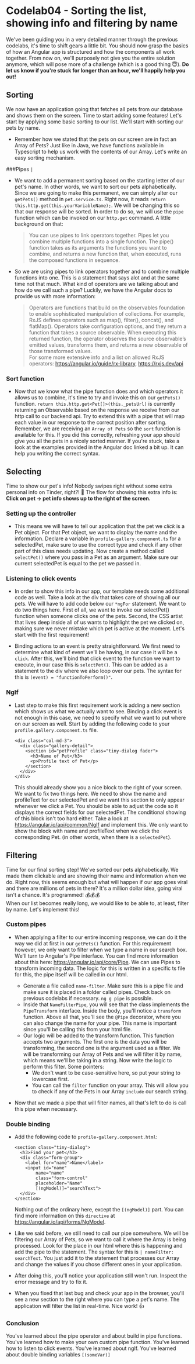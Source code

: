 # Codelab04 - Sorting the list, showing info and filtering by name

We've been guiding you in a very detailed manner through the previous codelabs, it's time to shift gears a little bit. You should now grasp the basics of how
an Angular app is structured and how the components all work together. From now on, we'll purposely not give you the entire solution anymore, which will pose more of
a challenge (which is a good thing :innocent:). **Do let us know if you're stuck for longer than an hour, we'll happily help you out!**

## Sorting
We now have an application going that fetches all pets from our database and shows them on the screen. Time to start adding some features! Let's start by 
applying some basic sorting to our list. We'll start with sorting our pets by name.

- Remember how we stated that the pets on our screen are in fact an Array of Pets? Just like in Java, we have functions available in Typescript to help us
work with the contents of our Array. Let's write an easy sorting mechanism.
  
###Pipes ```|```
- We want to add a permanent sorting based on the starting letter of our pet's name. In other words, we want to sort our pets alphabetically.
Since we are going to make this permanent, we can simply alter our ``getPets()`` method in ``pet.service.ts``. Right now, it reads ``return this.http.get(this.yourVariableName);``.
  We will be changing this so that our response will be sorted. In order to do so, we will use the ``pipe`` function which can be invoked on our ``http.get`` command. A little background on that:
  
    > You can use pipes to link operators together. Pipes let you combine multiple functions into a single function. The pipe() function takes as its arguments the functions you want to combine, 
     and returns a new function that, when executed, runs the composed functions in sequence.
     
- So we are using pipes to link operators together and to combine multiple functions into one. This is a statement that says alot and at the same time not that much. What kind of operators are we talking
about and how do we call such a pipe? Luckily, we have the Angular docs to provide us with more information:
    >Operators are functions that build on the observables foundation to enable sophisticated manipulation of collections. For example, RxJS defines operators such as map(), filter(), concat(), and flatMap().
    Operators take configuration options, and they return a function that takes a source observable. When executing this returned function, the operator observes the source observable’s emitted values, transforms them, 
    and returns a new observable of those transformed values.   
  > For some more extensive info and a list on allowed RxJS operators: https://angular.io/guide/rx-library, https://rxjs.dev/api
   
### Sort function
- Now that we know what the pipe function does and which operators it allows us to combine, it's time to try and invoke this on our ``getPets()`` function.
``return this.http.get<Pet[]>(this._petsUrl)`` is currently returning an Observable based on the response we receive from our http call to our backend api.
  Try to extend this with a pipe that will map each value in our response to the correct position after sorting. Remember, we are receiving an ``Array of Pets`` 
  so the ``sort`` function is available for this. If you did this correctly, refreshing your app should give you all the pets in a nicely sorted manner. If you're
  stuck, take a look at the examples provided in the Angular doc linked a bit up. It can help you writing the correct syntax.
  
## Selecting
Time to show our pet's info! Nobody swipes right without some extra personal info on Tinder, right?! :grimacing: The flow for showing this extra info is:  **Click on pet -> pet info shows up to the right of the screen.**  

### Setting up the controller
- This means we will have to tell our application that the pet we *click* is a Pet object. For that Pet object, we want to display the name and the information. 
Declare a variable in ``profile-gallery.component.ts`` for a selectedPet, make sure to use the correct type and check if any other part of this class needs updating. 
Now create a method called ``selectPet()`` where you pass in a Pet as an argument. Make sure our current selectedPet is equal to the pet we passed in.

### Listening to click events
- In order to show this info in our app, our template needs some additional code as well. Take a look at the div that takes care of showing all our pets. We will have to add code below our ``*ngFor`` statement. We want to do two things here.
First of all, we want to invoke our selectPet() function when someone clicks one of the pets. Second, the CSS artist that lives deep inside all of us wants to highlight the pet we clicked on, making sure we never mistake which pet
  is active at the moment. Let's start with the first requirement!
  

- Binding actions to an event is pretty straightforward. We first need to determine what kind of event we'll be having, in our case it will be a ``click``. After this, we'll bind that click event to the function we want to execute, in our case this is
``selectPet()``. This can be added as a statement to the div where we also loop over our pets. The syntax for this is ``(event) = "functionToPerform()"``.

### NgIf
- Last step to make this first requirement work is adding a new section which shows us what we actually want to see. Binding a click event is not enough in this case, we need to specify what we want to put where on our screen as well. 
Start by adding the following code to your ``profile.gallery.component.ts`` file.
  ```
  <div class="col-md-3">
    <div class="gallery-detail">
      <section id="petProfile" class="tiny-dialog fader">
        <h3>Name of Pet</h3>
        <p>Profile text of Pet</p>
      </section>
    </div>
  </div>       
  ```
  This should already show you a nice block to the right of your screen. We want to fix two things here. We need to show the name and profileText for our selectedPet and we want this section to only appear whenever we click a Pet.
You should be able to adjust the code so it displays the correct fields for our selectedPet. The conditional showing of this block isn't too hard either. Take a look at https://angular.io/api/common/NgIf and implement this. We only want
  to show the block with name and profileText when we click the corresponding Pet. (in other words, when there is a ``selectedPet``).
  
## Filtering
Time for our final sorting step! We've sorted our pets alphabetically. We made them clickable and are showing their name and information when we do. Right now, this seems enough but what will happen if our app goes viral and there are millions
of pets in there? It's a million dollar idea, going viral isn't a chance. It's programmed! :moneybag::moneybag::moneybag:  
When our list becomes really long, we would like to be able to, at least, filter by name. Let's implement this!
  
### Custom pipes  
- When applying a filter to our entire incoming response, we can do it the way we did at first in our ``getPets()`` function. For this requirement however, we only want to filter when we type a name in our search box. We'll turn to Angular's Pipe interface.
You can find more information about this here: https://angular.io/api/core/Pipe. We can use Pipes to transform incoming data. The logic for this is written in a specific ts file for this, the pipe itself will be called in our html.
  
  - Generate a file called ``name-filter``. Make sure this is a pipe file and make sure it is placed in a folder called pipes. Check back on previous codelabs if necessary. ``ng g pipe`` is possible.
  - Inside that ``NameFilterPipe``, you will see that the class implements the ``PipeTransform`` interface. Inside the body, you'll notice a ``transform`` function. Above all that, you'll see the ``@Pipe`` decorator, where you can also change the name for your pipe.
  This name is important since you'll be calling this from your html file.
  - Our logic will be added to the transform function. This function accepts two arguments. The first one is the data you will be transforming, the second one is the argument used as a filter. We will be transforming our Array of Pets and we will filter it by name, which
    means we'll be taking in a string. Now write the logic to perform this filter. Some pointers:
      - We don't want to be case-sensitive here, so put your string to lowercase first.
      - You can call the ``filter`` function on your array. This will allow you to check if any of the Pets in our Array ``include`` our search string.


- Now that we made a pipe that will filter names, all that's left to do is call this pipe when necessary.

### Double binding
- Add the following code to ``profile-gallery.component.html``:
  ```
  <section class="tiny-dialog">
    <h3>Find your pet</h3>
    <div class="form-group">
      <label for="name">Name</label>
      <input id="name"
          name="name"
          class="form-control"
          placeholder="Name"
          [(ngModel)]="searchText">
    </div>
  </section>
  ```
  Nothing out of the ordinary here, except the ``[(ngModel)]`` part. You can find more information on this ``directive`` at https://angular.io/api/forms/NgModel. 


- Like we said before, we still need to call our pipe somewhere. We will be filtering our Array of Pets, so we want to call it where the Array is being processed. Look for the place in our html where this is happening and add the pipe to the statement. 
The syntax for this is ``| nameFilter: searchText``. You just add it to the statement that processes our Array and change the values if you chose different ones in your application.
  
- After doing this, you'll notice your application still won't run. Inspect the error message and try to fix it.
  
- When you fixed that last bug and check your app in the browser, you'll see a new section to the right where you can type a pet's name. The application will filter the list in real-time. Nice work! :thumbsup:

### Conclusion
You've learned about the pipe operator and about build in pipe functions. 
You've learned how to make your own custom pipe function.
You've learned how to listen to click events.
You've learned about ngIf.
You've learned about double binding variables ```[(someVar)]```
    
